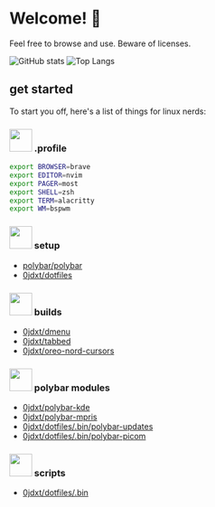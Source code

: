# Welcome! 👋

Feel free to browse and use. Beware of licenses.

![GitHub stats](https://github-readme-stats.vercel.app/api?username=0jdxt&show_icons=true&theme=nord&include_all_commits=true&line_height=21&hide_rank=true&hide_title=true)
![Top Langs](https://github-readme-stats.vercel.app/api/top-langs/?username=0jdxt&hide=brainfuck&theme=nord&layout=compact)

## get started

To start you off, here's a list of things for linux nerds:

### <img src="https://emojicdn.elk.sh/📜?style=openmoji" width="40">  .profile

```bash
export BROWSER=brave
export EDITOR=nvim
export PAGER=most
export SHELL=zsh
export TERM=alacritty
export WM=bspwm
```

### <img src="https://emojicdn.elk.sh/🗂️?style=openmoji" width="40">  setup

* [polybar/polybar](https://github.com/polybar/polybar)
* [0jdxt/dotfiles](https://github.com/0jdxt/dotfiles)

### <img src="https://emojicdn.elk.sh/🛠️?style=openmoji" width="40"> builds

* [0jdxt/dmenu](https://github.com/0jdxt/dmenu)
* [0jdxt/tabbed](https://github.com/0jdxt/tabbed)
* [0jdxt/oreo-nord-cursors](https://github.com/0jdxt/oreo-nord-cursors)

### <img src="https://emojicdn.elk.sh/📊?style=openmoji" width="40"> polybar modules

* [0jdxt/polybar-kde](https://github.com/0jdxt/polybar-kde)
* [0jdxt/polybar-mpris](https://github.com/0jdxt/polybar-mpris)
* [0jdxt/dotfiles/.bin/polybar-updates](https://github.com/0jdxt/dotfiles/tree/master/.bin/polybar-updates)
* [0jdxt/dotfiles/.bin/polybar-picom](https://github.com/0jdxt/dotfiles/tree/master/.bin/polybar-picom)

### <img src="https://emojicdn.elk.sh/toolbox?style=openmoji" width="40"> scripts

* [0jdxt/dotfiles/.bin](https://github.com/0jdxt/dotfiles/tree/master/.bin)

